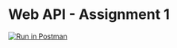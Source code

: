 # Web API - Assignment 1

[![Run in Postman](https://run.pstmn.io/button.svg)](https://god.postman.co/run-collection/d2fdd66e3998adc4fe83?action=collection%2Fimport)
